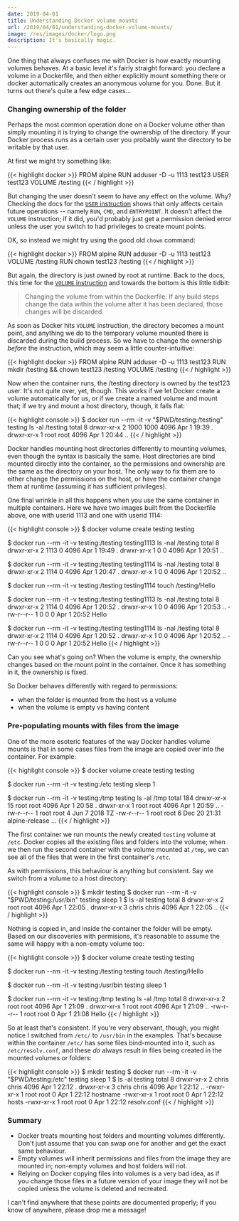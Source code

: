 ```yaml
---
date: 2019-04-01
title: Understanding Docker volume mounts
url: /2019/04/01/understanding-docker-volume-mounts/
image: /res/images/docker/logo.png
description: It's basically magic.
---
```


One thing that always confuses me with Docker is how exactly mounting
volumes behaves. At a basic level it's fairly straight forward: you
declare a volume in a Dockerfile, and then either explicitly mount
something there or docker automatically creates an anonymous volume
for you. Done. But it turns out there's quite a few edge cases...

<!--more-->

### Changing ownership of the folder

Perhaps the most common operation done on a Docker volume other than
simply mounting it is trying to change the ownership of the directory.
If your Docker process runs as a certain user you probably want the
directory to be writable by that user.

At first we might try something like:

{{< highlight docker >}}
FROM alpine
RUN adduser -D -u 1113 test123
USER test123
VOLUME /testing
{{< / highlight >}}

But changing the user doesn't seem to have any effect on the volume.
Why? Checking the docs for the 
[`USER` instruction](https://docs.docker.com/engine/reference/builder/#user)
shows that only affects certain future operations -- namely
`RUN`, `CMD`, and `ENTRYPOINT`. It doesn't affect the `VOLUME` instruction;
if it did, you'd probably just get a permission denied error unless the user
you switch to had privileges to create mount points.

OK, so instead we might try using the good old `chown` command:

{{< highlight docker >}}
FROM alpine
RUN adduser -D -u 1113 test123
VOLUME /testing
RUN chown test123 /testing
{{< / highlight >}}

But again, the directory is just owned by root at runtime.
Back to the docs, this time for the
[`VOLUME` instruction](https://docs.docker.com/engine/reference/builder/#volume)
and towards the bottom is this little tidbit:

> Changing the volume from within the Dockerfile: If any build steps change
> the data within the volume after it has been declared, those changes will
> be discarded.

As soon as Docker hits `VOLUME` instruction, the directory becomes a mount
point, and anything we do to the temporary volume mounted there is discarded
during the build process. So we have to change the ownership *before* the
instruction, which may seem a little counter-intuitive:

{{< highlight docker >}}
FROM alpine
RUN adduser -D -u 1113 test123
RUN mkdir /testing && chown test123 /testing
VOLUME /testing
{{< / highlight >}}

Now when the container runs, the /testing directory is owned by the test123
user. It's not quite over, yet, though. This works if we let Docker create
a volume automatically for us, or if we create a named volume and mount that;
if we try and mount a host directory, though, it falls flat:

{{< highlight console >}}
$ docker run --rm -it -v "$PWD/testing:/testing" testing ls -al /testing
total 8
drwxr-xr-x    2 1000     1000          4096 Apr  1 19:39 .
drwxr-xr-x    1 root     root          4096 Apr  1 20:44 ..
{{< / highlight >}}

Docker handles mounting host directories differently to mounting volumes,
even though the syntax is basically the same. Host directories are bind
mounted directly into the container, so the permissions and ownership
are the same as the directory on your host. The only way to fix them are
to either change the permissions on the host, or have the container
change them at runtime (assuming it has sufficient privileges).

One final wrinkle in all this happens when you use the same container
in multiple containers. Here we have two images built from the
Dockerfile above, one with userid 1113 and one with userid 1114:

{{< highlight console >}}
$ docker volume create testing
testing

$ docker run --rm -it -v testing:/testing testing1113 ls -nal /testing
total 8
drwxr-xr-x    2 1113     0             4096 Apr  1 19:49 .
drwxr-xr-x    1 0        0             4096 Apr  1 20:51 ..

$ docker run --rm -it -v testing:/testing testing1114 ls -nal /testing
total 8
drwxr-xr-x    2 1114     0             4096 Apr  1 20:47 .
drwxr-xr-x    1 0        0             4096 Apr  1 20:52 ..

$ docker run --rm -it -v testing:/testing testing1114 touch /testing/Hello

$ docker run --rm -it -v testing:/testing testing1113 ls -nal /testing
total 8
drwxr-xr-x    2 1114     0             4096 Apr  1 20:52 .
drwxr-xr-x    1 0        0             4096 Apr  1 20:53 ..
-rw-r--r--    1 0        0                0 Apr  1 20:52 Hello

$ docker run --rm -it -v testing:/testing testing1114 ls -nal /testing
total 8
drwxr-xr-x    2 1114     0             4096 Apr  1 20:52 .
drwxr-xr-x    1 0        0             4096 Apr  1 20:52 ..
-rw-r--r--    1 0        0                0 Apr  1 20:52 Hello
{{< / highlight >}}

Can you see what's going on? When the volume is empty, the ownership
changes based on the mount point in the container. Once it has something
in it, the ownership is fixed.

So Docker behaves differently with regard to permissions:

 * when the folder is mounted from the host vs a volume
 * when the volume is empty vs having content

### Pre-populating mounts with files from the image

One of the more esoteric features of the way Docker handles volume
mounts is that in some cases files from the image are copied over
into the container. For example:

{{< highlight console >}}
$ docker volume create testing
testing

$ docker run --rm -it -v testing:/etc testing sleep 1

$ docker run --rm -it -v testing:/tmp testing ls -al /tmp
total 184
drwxr-xr-x   15 root     root          4096 Apr  1 20:58 .
drwxr-xr-x    1 root     root          4096 Apr  1 20:59 ..
-rw-r--r--    1 root     root             4 Jun  7  2018 TZ
-rw-r--r--    1 root     root             6 Dec 20 21:31 alpine-release
...
{{< / highlight >}}

The first container we run mounts the newly created `testing` volume
at `/etc`. Docker copies all the existing files and folders into the
volume; when we then run the second container with the volume mounted
at `/tmp`, we can see all of the files that were in the first container's
`/etc`.

As with permissions, this behaviour is anything but consistent. Say we
switch from a volume to a host directory:

{{< highlight console >}}
$ mkdir testing
$ docker run --rm -it -v "$PWD/testing:/usr/bin" testing sleep 1
$ ls -al testing
total 8
drwxr-xr-x 2 root  root  4096 Apr  1 22:05 .
drwxr-xr-x 3 chris chris 4096 Apr  1 22:05 ..
{{< / highlight >}}

Nothing is copied in, and inside the container the folder will be empty.
Based on our discoveries with permisions, it's reasonable to assume the
same will happy with a non-empty volume too:

{{< highlight console >}}
$ docker volume create testing
testing

$ docker run --rm -it -v testing:/testing testing touch /testing/Hello

$ docker run --rm -it -v testing:/usr/bin testing sleep 1

$ docker run --rm -it -v testing:/tmp testing ls -al /tmp
total 8
drwxr-xr-x    2 root     root          4096 Apr  1 21:09 .
drwxr-xr-x    1 root     root          4096 Apr  1 21:09 ..
-rw-r--r--    1 root     root             0 Apr  1 21:08 Hello
{{< / highlight >}}

So at least that's consistent. If you're very observant, though, you
might notice I switched from `/etc/` to `/usr/bin` in the examples.
That's because within the container `/etc/` has some files bind-mounted
into it, such as `/etc/resolv.conf`, and these *do* always result in files
being created in the mounted volumes or folders:

{{< highlight console >}}
$ mkdir testing
$ docker run --rm -it -v "$PWD/testing:/etc" testing sleep 1
$ ls -al testing
total 8
drwxr-xr-x 2 chris chris 4096 Apr  1 22:12 .
drwxr-xr-x 3 chris chris 4096 Apr  1 22:12 ..
-rwxr-xr-x 1 root  root     0 Apr  1 22:12 hostname
-rwxr-xr-x 1 root  root     0 Apr  1 22:12 hosts
-rwxr-xr-x 1 root  root     0 Apr  1 22:12 resolv.conf
{{< / highlight >}}

### Summary

 * Docker treats mounting host folders and mounting volumes differently.
   Don't just assume that you can swap one for another and get the exact
   same behaviour.
 * Empty volumes will inherit permissions and files from the image
   they are mounted in; non-empty volumes and host folders will not.
 * Relying on Docker copying files into volumes is a very bad idea,
   as if you change those files in a future version of your image
   they will not be copied unless the volume is deleted and
   recreated.

I can't find anywhere that these points are documented properly;
if you know of anywhere, please drop me a message!

